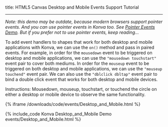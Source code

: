 title: HTML5 Canvas Desktop and Mobile Events Support Tutorial

---

_Note: this demo may be outdate, because modern browsers support pointer events. And you can use pointer events in Konva too. See [Pointer Events Demo](/docs/sandbox/Pointer_Evens.html). But if you prefer not to use pointer events, keep reading..._

To add event handlers to shapes that work for both desktop and mobile applications with Konva, we can use the `on()` method and pass in paired events.
For example, in order for the `mousedown` event to be triggered on desktop and mobile applications, we can use the `"mousedown touchstart"` event pair to cover both mediums.
In order for the `mouseup` event to be triggered on both desktop and mobile applications, we can use the `"mouseup touchend"` event pair.
We can also use the `"dblclick dbltap"` event pair to bind a double click event that works for both desktop and mobile devices.

Instructions: Mousedown, mouseup, touchstart, or touchend the circle on either a desktop or mobile device to observe the same functionality.

{% iframe /downloads/code/events/Desktop_and_Mobile.html %}

{% include_code Konva Desktop_and_Mobile Demo events/Desktop_and_Mobile.html %}
